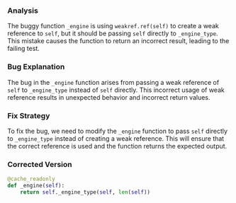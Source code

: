 ### Analysis
The buggy function `_engine` is using `weakref.ref(self)` to create a weak reference to `self`, but it should be passing `self` directly to `_engine_type`. This mistake causes the function to return an incorrect result, leading to the failing test.

### Bug Explanation
The bug in the `_engine` function arises from passing a weak reference of `self` to `_engine_type` instead of `self` directly. This incorrect usage of weak reference results in unexpected behavior and incorrect return values.

### Fix Strategy
To fix the bug, we need to modify the `_engine` function to pass `self` directly to `_engine_type` instead of creating a weak reference. This will ensure that the correct reference is used and the function returns the expected output.

### Corrected Version
```python
@cache_readonly
def _engine(self):
    return self._engine_type(self, len(self))
```